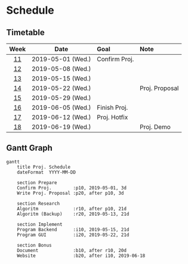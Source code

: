 # Schedule

## Timetable

|      Week      |       Date        | Goal          | Note           |
| :------------: | :---------------: | :------------ | :------------- |
| [11](./worklog.md#week-11) | 2019-05-01 (Wed.) | Confirm Proj. |
| [12](./worklog.md#week-12) | 2019-05-08 (Wed.) |               |
| [13](./worklog.md#week-13) | 2019-05-15 (Wed.) |               |
| [14](./worklog.md#week-14) | 2019-05-22 (Wed.) |               | Proj. Proposal |
| [15](./worklog.md#week-15) | 2019-05-29 (Wed.) |               |
| [16](./worklog.md#week-16) | 2019-06-05 (Wed.) | Finish Proj.  |
| [17](./worklog.md#week-17) | 2019-06-12 (Wed.) | Proj. Hotfix  |
| [18](./worklog.md#week-18) | 2019-06-19 (Wed.) |               | Proj. Demo     |

## Gantt Graph

```mermaid
gantt
    title Proj. Schedule
    dateFormat  YYYY-MM-DD

    section Prepare
    Confirm Proj.        :p10, 2019-05-01, 3d
    Write Proj. Proposal :p20, after p10, 3d

    section Research
    Algoritm             :r10, after p10, 21d
    Algoritm (Backup)    :r20, 2019-05-13, 21d

    section Implement
    Program Backend      :i10, 2019-05-15, 21d
    Program GUI          :i20, 2019-05-22, 21d

    section Bonus
    Document             :b10, after r10, 20d
    Website              :b20, after i10, 2019-06-18
```
